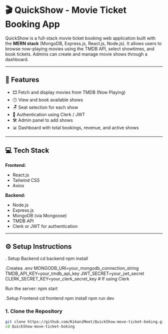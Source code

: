 # 🎬 QuickShow - Movie Ticket Booking App

QuickShow is a full-stack movie ticket booking web application built with the **MERN stack** (MongoDB, Express.js, React.js, Node.js). It allows users to browse now-playing movies using the TMDB API, select showtimes, and book tickets. Admins can create and manage movie shows through a dashboard.

---

## 🚀 Features

- 🎞️ Fetch and display movies from TMDB (Now Playing)
- 🕒 View and book available shows
- 🪑 Seat selection for each show
- 🔐 Authentication using Clerk / JWT
- 🛠️ Admin panel to add shows
- 📊 Dashboard with total bookings, revenue, and active shows
  
---

## 💻 Tech Stack

**Frontend:**
- React.js
- Tailwind CSS
- Axios

**Backend:**
- Node.js
- Express.js
- MongoDB (via Mongoose)
- TMDB API
- Clerk or JWT for authentication
---

## ⚙️ Setup Instructions
. Setup Backend
cd backend
npm install

.Createa .env
MONGODB_URI=your_mongodb_connection_string
TMDB_API_KEY=your_tmdb_api_key
JWT_SECRET=your_jwt_secret
CLERK_SECRET_KEY=your_clerk_secret_key   # If using Clerk

Run the server:
npm start

.Setup Frontend
cd frontend
npm install
npm run dev

### 1. Clone the Repository
```bash
git clone https://github.com/KikaniMeet/QuickShow-move-ticket-boking.git
cd QuickShow-move-ticket-boking
